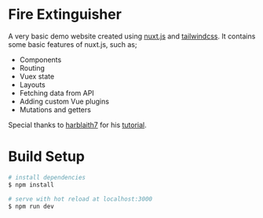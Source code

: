 # Fire Extinguisher
A very basic demo website created using <a href="https://github.com/nuxt/nuxt.js" target="_blank">nuxt.js</a> and <a href="https://github.com/tailwindlabs/tailwindcss" target="_blank">tailwindcss</a>. It contains some basic features of nuxt.js, such as;
- Components
- Routing
- Vuex state
- Layouts
- Fetching data from API
- Adding custom Vue plugins
- Mutations and getters

Special thanks to <a href="https://github.com/harblaith7">harblaith7</a> for his 
<a href="https://www.youtube.com/watch?v=Wdmi4k7sFzU" target="_blank">tutorial</a>.

# Build Setup
```bash
# install dependencies
$ npm install

# serve with hot reload at localhost:3000
$ npm run dev
```
